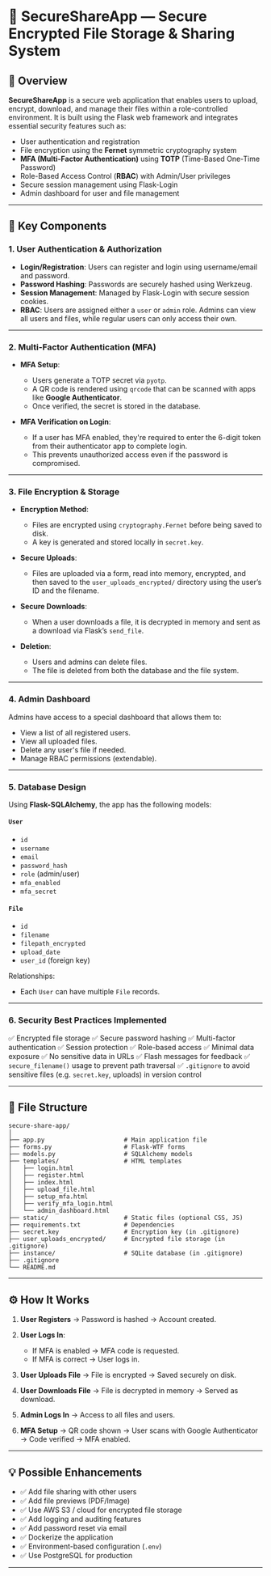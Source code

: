 # 🔐 SecureShareApp — Secure Encrypted File Storage & Sharing System

## 📘 Overview

**SecureShareApp** is a secure web application that enables users to upload, encrypt, download, and manage their files within a role-controlled environment. It is built using the Flask web framework and integrates essential security features such as:

* User authentication and registration
* File encryption using the **Fernet** symmetric cryptography system
* **MFA (Multi-Factor Authentication)** using **TOTP** (Time-Based One-Time Password)
* Role-Based Access Control (**RBAC**) with Admin/User privileges
* Secure session management using Flask-Login
* Admin dashboard for user and file management

---

## 🧱 Key Components

### 1. **User Authentication & Authorization**

* **Login/Registration**: Users can register and login using username/email and password.
* **Password Hashing**: Passwords are securely hashed using Werkzeug.
* **Session Management**: Managed by Flask-Login with secure session cookies.
* **RBAC**: Users are assigned either a `user` or `admin` role. Admins can view all users and files, while regular users can only access their own.

---

### 2. **Multi-Factor Authentication (MFA)**

* **MFA Setup**:

  * Users generate a TOTP secret via `pyotp`.
  * A QR code is rendered using `qrcode` that can be scanned with apps like **Google Authenticator**.
  * Once verified, the secret is stored in the database.

* **MFA Verification on Login**:

  * If a user has MFA enabled, they're required to enter the 6-digit token from their authenticator app to complete login.
  * This prevents unauthorized access even if the password is compromised.

---

### 3. **File Encryption & Storage**

* **Encryption Method**:

  * Files are encrypted using `cryptography.Fernet` before being saved to disk.
  * A key is generated and stored locally in `secret.key`.

* **Secure Uploads**:

  * Files are uploaded via a form, read into memory, encrypted, and then saved to the `user_uploads_encrypted/` directory using the user’s ID and the filename.

* **Secure Downloads**:

  * When a user downloads a file, it is decrypted in memory and sent as a download via Flask’s `send_file`.

* **Deletion**:

  * Users and admins can delete files.
  * The file is deleted from both the database and the file system.

---

### 4. **Admin Dashboard**

Admins have access to a special dashboard that allows them to:

* View a list of all registered users.
* View all uploaded files.
* Delete any user's file if needed.
* Manage RBAC permissions (extendable).

---

### 5. **Database Design**

Using **Flask-SQLAlchemy**, the app has the following models:

#### `User`

* `id`
* `username`
* `email`
* `password_hash`
* `role` (admin/user)
* `mfa_enabled`
* `mfa_secret`

#### `File`

* `id`
* `filename`
* `filepath_encrypted`
* `upload_date`
* `user_id` (foreign key)

Relationships:

* Each `User` can have multiple `File` records.

---

### 6. **Security Best Practices Implemented**

✅ Encrypted file storage
✅ Secure password hashing
✅ Multi-factor authentication
✅ Session protection
✅ Role-based access
✅ Minimal data exposure
✅ No sensitive data in URLs
✅ Flash messages for feedback
✅ `secure_filename()` usage to prevent path traversal
✅ `.gitignore` to avoid sensitive files (e.g. `secret.key`, uploads) in version control

---

## 📁 File Structure

```plaintext
secure-share-app/
│
├── app.py                      # Main application file
├── forms.py                    # Flask-WTF forms
├── models.py                   # SQLAlchemy models
├── templates/                  # HTML templates
│   ├── login.html
│   ├── register.html
│   ├── index.html
│   ├── upload_file.html
│   ├── setup_mfa.html
│   ├── verify_mfa_login.html
│   └── admin_dashboard.html
├── static/                     # Static files (optional CSS, JS)
├── requirements.txt            # Dependencies
├── secret.key                  # Encryption key (in .gitignore)
├── user_uploads_encrypted/     # Encrypted file storage (in .gitignore)
├── instance/                   # SQLite database (in .gitignore)
├── .gitignore
└── README.md
```

---

## ⚙️ How It Works

1. **User Registers** → Password is hashed → Account created.
2. **User Logs In**:

   * If MFA is enabled → MFA code is requested.
   * If MFA is correct → User logs in.
3. **User Uploads File** → File is encrypted → Saved securely on disk.
4. **User Downloads File** → File is decrypted in memory → Served as download.
5. **Admin Logs In** → Access to all files and users.
6. **MFA Setup** → QR code shown → User scans with Google Authenticator → Code verified → MFA enabled.

---

## 💡 Possible Enhancements

* ✅ Add file sharing with other users
* ✅ Add file previews (PDF/Image)
* ✅ Use AWS S3 / cloud for encrypted file storage
* ✅ Add logging and auditing features
* ✅ Add password reset via email
* ✅ Dockerize the application
* ✅ Environment-based configuration (`.env`)
* ✅ Use PostgreSQL for production

---
